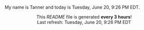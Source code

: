 My name is Tanner and today is Tuesday, June 20, 9:26 PM EDT.

<p align="center">This <i>README</i> file is generated <b>every 3 hours</b>!</br>Last refresh: Tuesday, June 20, 9:26 PM EDT<br /></p>
